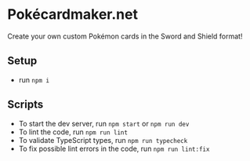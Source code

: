 # Pokécardmaker.net
Create your own custom Pokémon cards in the Sword and Shield format!

## Setup
- run `npm i`

## Scripts
- To start the dev server, run `npm start` or `npm run dev`
- To lint the code, run `npm run lint`
- To validate TypeScript types, run `npm run typecheck`
- To fix possible lint errors in the code, run `npm run lint:fix`
